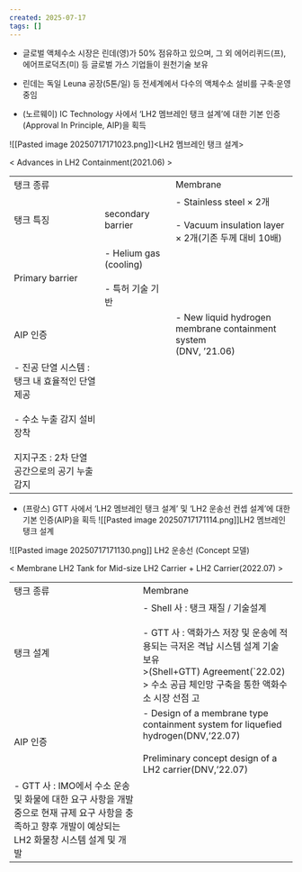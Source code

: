 ```yaml
---
created: 2025-07-17
tags: []
---
```

- 글로벌 액체수소 시장은 린데(영)가 50% 점유하고 있으며, 그 외 에어리퀴드(프),에어프로덕츠(미) 등 글로벌 가스 기업들이 원천기술 보유

- 린데는 독일 Leuna 공장(5톤/일) 등 전세계에서 다수의 액체수소 설비를 구축‧운영 중임

- (노르웨이) IC Technology 사에서 ‘LH2 멤브레인 탱크 설계’에 대한 기본 인증(Approval In Principle, AIP)을 획득

![[Pasted image 20250717171023.png]]<LH2 멤브레인 탱크 설계>

< Advances in LH2 Containment(2021.06) >

|                                                                                          |                                          |                                                                            |
| ---------------------------------------------------------------------------------------- | ---------------------------------------- | -------------------------------------------------------------------------- |
| 탱크 종류                                                                                    |                                          | Membrane                                                                   |
| 탱크 특징                                                                                    | secondary barrier                        | - Stainless steel × 2개<br><br>- Vacuum insulation layer × 2개(기존 두께 대비 10배) |
| Primary barrier                                                                          | - Helium gas (cooling)<br><br>- 특허 기술 기반 |                                                                            |
| AIP 인증                                                                                   |                                          | - New liquid hydrogen membrane containment system  <br>(DNV, ’21.06)       |
| - 진공 단열 시스템 : 탱크 내 효율적인 단열 제공<br><br>- 수소 누출 감지 설비 장착<br><br>지지구조 : 2차 단열 공간으로의 공기 누출 감지 |                                          |                                                                            |

- (프랑스) GTT 사에서 ‘LH2 멤브레인 탱크 설계’ 및 ‘LH2 운송선 컨셉 설계’에 대한 기본 인증(AIP)을 획득
![[Pasted image 20250717171114.png]]LH2 멤브레인 탱크 설계

![[Pasted image 20250717171130.png]]
LH2 운송선 (Concept 모델)

< Membrane LH2 Tank for Mid-size LH2 Carrier + LH2 Carrier(2022.07) >

|   |   |
|---|---|
|탱크 종류|Membrane|
|탱크 설계|- Shell 사 : 탱크 재질 / 기술설계<br><br>- GTT 사 : 액화가스 저장 및 운송에 적용되는 극저온 격납 시스템 설계 기술 보유  <br>>(Shell+GTT) Agreement(`22.02) > 수소 공급 체인망 구축을 통한 액화수소 시장 선점 고|
|AIP 인증|- Design of a membrane type containment system for liquefied hydrogen(DNV,’22.07)<br><br>Preliminary concept design of a LH2 carrier(DNV,’22.07)|
|- GTT 사 : IMO에서 수소 운송 및 화물에 대한 요구 사항을 개발 중으로 현재 규제 요구 사항을 충족하고 향후 개발이 예상되는 LH2 화물창 시스템 설계 및 개발|   |
















